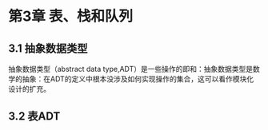 # 第3章 表、栈和队列 #

## 3.1 抽象数据类型 ##
抽象数据类型（abstract data type,ADT）是一些操作的即和：抽象数据类型是数学的抽象：在ADT的定义中根本没涉及如何实现操作的集合，这可以看作模块化设计的扩充。

## 3.2 表ADT ##